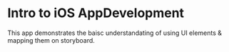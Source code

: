# Intro to iOS AppDevelopment

This app demonstrates the baisc understandating of using UI elements & mapping them on storyboard.
